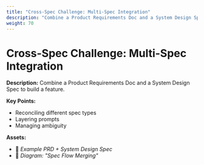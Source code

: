 ```yaml
---
title: "Cross-Spec Challenge: Multi-Spec Integration"
description: "Combine a Product Requirements Doc and a System Design Spec to build a feature."
weight: 70
---
```


# Cross-Spec Challenge: Multi-Spec Integration

**Description:** Combine a Product Requirements Doc and a System Design Spec to build a feature.

**Key Points:**
  * Reconciling different spec types
  * Layering prompts
  * Managing ambiguity

**Assets:**
  * 📄 *Example PRD + System Design Spec*
  * 📄 *Diagram: "Spec Flow Merging"*
